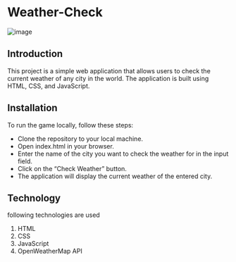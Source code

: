 # Weather-Check

![image](https://github.com/08prerna/Weather-Check/assets/132763290/e373301a-e547-4e20-bc95-9b1dda38eb84)


## Introduction

This project is a simple web application that allows users to check the current weather of any city in the world. The application is built using HTML, CSS, and JavaScript.


## Installation

To run the game locally, follow these steps:

* Clone the repository to your local machine.
* Open index.html in your browser.
* Enter the name of the city you want to check the weather for in the input field.
* Click on the “Check Weather” button.
* The application will display the current weather of the entered city.


## Technology 

following technologies are used

1. HTML
2. CSS
3. JavaScript
4. OpenWeatherMap API




